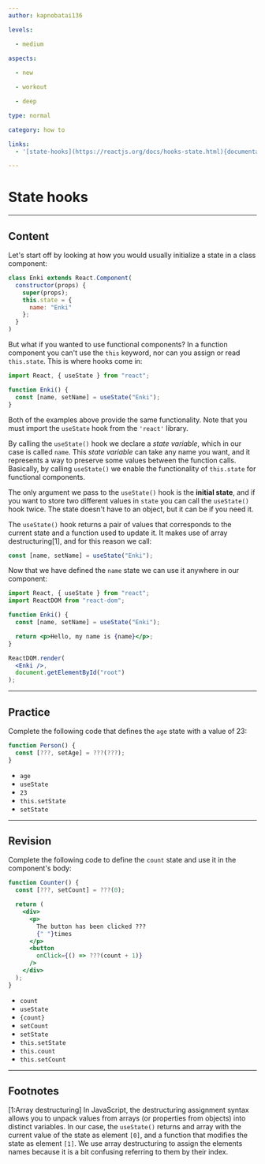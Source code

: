 ```yaml
---
author: kapnobatai136

levels:

  - medium
  
aspects:

  - new

  - workout

  - deep

type: normal

category: how to

links:
  - '[state-hooks](https://reactjs.org/docs/hooks-state.html){documentation}'

---
```


# State hooks

---
## Content

Let's start off by looking at how you would usually initialize a state in a class component:

```js
class Enki extends React.Component(
  constructor(props) {
    super(props);
    this.state = {
      name: "Enki"
    };
  }
)
```

But what if you wanted to use functional components? In a function component you can't use the `this` keyword, nor can you assign or read `this.state`. This is where hooks come in:

```js
import React, { useState } from "react";

function Enki() {
  const [name, setName] = useState("Enki");
}
```

Both of the examples above provide the same functionality. Note that you must import the `useState` hook from the `'react'` library.

By calling the `useState()` hook we declare a *state variable*, which in our case is called `name`. This *state variable* can take any name you want, and it represents a way to preserve some values between the function calls. Basically, by calling `useState()` we enable the functionality of `this.state` for functional components.

The only argument we pass to the `useState()` hook is the **initial state**, and if you want to store two different values in `state` you can call the `useState()` hook twice. The state doesn't have to an object, but it can be if you need it.

The `useState()` hook returns a pair of values that corresponds to the current state and a function used to update it. It makes use of array destructuring[1], and for this reason we call:

```js
const [name, setName] = useState("Enki");
```

Now that we have defined the `name` state we can use it anywhere in our component:

```jsx
import React, { useState } from "react";
import ReactDOM from "react-dom";

function Enki() {
  const [name, setName] = useState("Enki");

  return <p>Hello, my name is {name}</p>;
}

ReactDOM.render(
  <Enki />,
  document.getElementById("root")
);
```

---
## Practice

Complete the following code that defines the `age` state with a value of 23:

```js
function Person() {
  const [???, setAge] = ???(???);
}
```

* `age`
* `useState`
* `23`
* `this.setState`
* `setState`

---
## Revision

Complete the following code to define the `count` state and use it in the component's body:

```jsx
function Counter() {
  const [???, setCount] = ???(0);

  return (
    <div>
      <p>
        The button has been clicked ???
        {" "}times
      </p>
      <button
        onClick={() => ???(count + 1)}
      />
    </div>
  );
}
```

* `count`
* `useState`
* `{count}`
* `setCount`
* `setState`
* `this.setState`
* `this.count`
* `this.setCount`

---
## Footnotes

[1:Array destructuring]
In JavaScript, the destructuring assignment syntax allows you to unpack values from arrays (or properties from objects) into distinct variables. In our case, the `useState()` returns and array with the current value of the state as element `[0]`, and a function that modifies the state as element `[1]`. We use array destructuring to assign the elements names because it is a bit confusing referring to them by their index.
